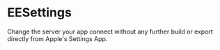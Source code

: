 # EESettings
Change the server your app connect without any further build or export directly from Apple's Settings App. 
